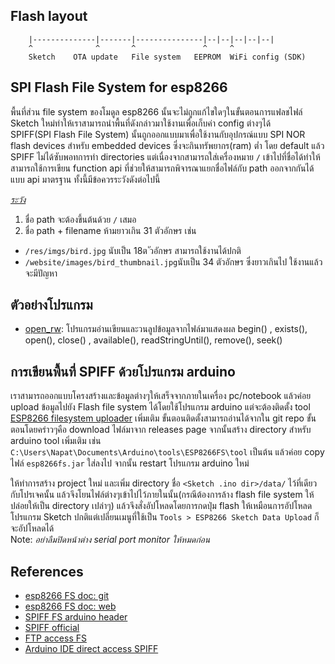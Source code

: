 
Flash layout
-----------------
```
    |--------------|-------|---------------|--|--|--|--|--|
    ^              ^       ^               ^     ^
    Sketch    OTA update   File system   EEPROM  WiFi config (SDK)
```    


SPI Flash File System for esp8266 
-----------------
พื้นที่ส่วน file system ของโมดูล esp8266 นั้นจะไม่ถูกแก้ไขใดๆในขั้นตอนการแฟลชไฟล์ Sketch ใหม่ทำให้เราสามารถนำพื้นที่ดังกล่าวมาใช้งานเพื่อเก็บค่า config ต่างๆได้   
SPIFF(SPI Flash File System) นั้นถูกออกแบบมาเพื่อใช้งานกับอุปกรณ์แบบ SPI NOR flash devices สำหรับ embedded devices ซึ่งจะกินทรัพยากร(ram) ต่ำ
โดย default แล้ว SPIFF ไม่ได้ซับพอทการทำ directories แต่เนื่องจากสามารถใส่เครื่องหมาย `/` เข้าไปที่ชื่อได้ทำให้สามารถใช้การเขียน function api ที่ช่วยให้สามารถพิจารณาแยกชื่อไฟล์กับ path ออกจากกันได้แบบ api มาตรฐาน ทั้งนี้มีข้อควรระวังดังต่อไปนี้ 

*[ระวัง](https://github.com/esp8266/Arduino/blob/master/doc/filesystem.rst#file-system-limitations)*  
1. ชื่อ path จะต้องขึ้นต้นด้วย `/` เสมอ  
2. ชื่อ path + filename ห้ามยาวเกิน 31 ตัวอักษร เช่น 
- `/res/imgs/bird.jpg` นับเป็น 18ต ัวอักษร สามารถใช้งานได้ปกติ
- `/website/images/bird_thumbnail.jpg`นับเป็น 34 ตัวอักษร ซึ่งยาวเกินไป ใช้งานแล้วจะมีปัญหา  

ตัวอย่างโปรแกรม  
-----------------
- [open_rw](opem_rw): โปรแกรมอ่านเขียนและวนลูปข้อมูลจากไฟล์มาแสดงผล begin() , exists(), open(), close() , available(), readStringUntil(), remove(), seek()     

การเขียนพื้นที่ SPIFF ด้วยโปรแกรม arduino
------------------
เราสามารถออกแบบโครงสร้างและข้อมูลต่างๆให้เสร็จจากภายในเครื่อง pc/notebook แล้วค่อย upload ข้อมูลไปยัง Flash file system ได้โดยใช้โปรแกรม arduino แต่จะต้องติดตั้ง tool [ESP8266 filesystem uploader](https://github.com/esp8266/arduino-esp8266fs-plugin) เพิ่มเติม ขั้นตอนติดตั้งสามารถอ่านได้จากใน git repo ขั้นตอนโดยคร่าวๆคือ download ไฟล์มาจาก releases page จากนั้นสร้าง directory สำหรับ arduino tool เพิ่มเติม เช่น `C:\Users\Napat\Documents\Arduino\tools\ESP8266FS\tool` เป็นต้น แล้วค่อย copy ไฟล์ `esp8266fs.jar` ใส่ลงไป จากนั้น restart โปรแกรม arduino ใหม่  
  
ให้ทำการสร้าง project ใหม่ และเพิ่ม directory ชื่อ `<Sketch .ino dir>/data/` ไว้ที่เดียวกับโปรเจคนั้น แล้วจึงโยนไฟล์ต่างๆเข้าไปไว้ภายในนั้น(กรณีต้องการล้าง flash file system ให้ปล่อยให้เป็น directory เปล่าๆ) แล้วจึงสั่งอัปโหลดโดยการกดปุ่ม flash ให้เหมือนการอัปโหลดโปรแกรม Sketch ปกติแต่เปลี่ยนเมนูที่ใช้เป็น `Tools > ESP8266 Sketch Data Upload` ก็จะอัปโหลดได้  
Note: *อย่าลืมปิดหน้าต่าง serial port monitor ให้หมดก่อน*  

References
-----------
- [esp8266 FS doc: git]( https://github.com/esp8266/Arduino/blob/master/doc/filesystem.rst)
- [esp8266 FS doc: web](http://esp8266.github.io/Arduino/versions/2.0.0/doc/filesystem.html)
- [SPIFF FS arduino header](https://github.com/esp8266/Arduino/blob/master/cores/esp8266/FS.h#L125)
- [SPIFF official](https://github.com/pellepl/spiffs)
- [FTP access FS](https://diyprojects.io/esp8266-ftp-server-spiffs-file-exchange-rapid-development-web-server/#.WoE3dqiWaUk)
- [Arduino IDE direct access SPIFF](http://www.instructables.com/id/Using-ESP8266-SPIFFS/)  
